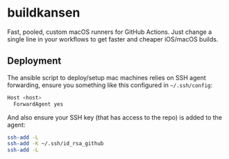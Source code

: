 # buildkansen

Fast, pooled, custom macOS runners for GitHub Actions. Just change a single line in your workflows to get faster and cheaper iOS/macOS builds.

## Deployment

The ansible script to deploy/setup mac machines relies on SSH agent forwarding, ensure you something like this configured in `~/.ssh/config`:

```bash
Host <host>
  ForwardAgent yes
```

And also ensure your SSH key (that has access to the repo) is added to the agent:

```bash
ssh-add -L
ssh-add -K ~/.ssh/id_rsa_github
ssh-add -L
```